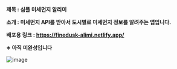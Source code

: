**제목 : 심플 미세먼지 알리미**

**소개 :  미세먼지 API를 받아서 도시별로 미세먼지 정보를 알려주는 앱입니다.** 

**배포용 링크 : https://finedusk-alimi.netlify.app/**

**※ 아직 미완성입니다**

![image](https://github.com/YoHaiYo/react-finedust-app/assets/124754510/ef7a4f91-4f8f-4ca0-befc-86ea2aebd720)



